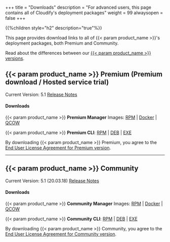 +++
title = "Downloads"
description = "For advanced users, this page contains all of Cloudify's deployment packages"
weight = 99
alwaysopen = false
+++

{{%children style="h2" description="true"%}}

This page provides download links to all of {{< param product_name >}}'s deployment packages, both Premium and Community.

Read about the differences between our [{{< param product_name >}} versions](https://cloudify.co/download).




## {{< param product_name >}} Premium (Premium download / Hosted service trial)

Current Version: 5.1       [Release Notes](https://cloudify.co/release-notes-5-1-2020/)

#### Downloads

{{< param product_name >}} **Premium Manager** Images:  [RPM](https://repository.cloudifysource.org/cloudify/5.1.0/ga-release/cloudify-manager-install-5.1.0ga.rpm)	|	[Docker](https://repository.cloudifysource.org/cloudify/5.1.0/ga-release/cloudify-manager-aio-docker-5.1.0ga.tar)	|	[QCOW](https://repository.cloudifysource.org/cloudify/5.1.0/ga-release/cloudify-manager-5.1.0ga.qcow2)

{{< param product_name >}} **Premium CLI**: [RPM](https://repository.cloudifysource.org/cloudify/5.1.0/ga-release/cloudify-cli-5.1.0-ga.el7.x86_64.rpm)	|	[DEB](https://repository.cloudifysource.org/cloudify/5.1.0/ga-release/cloudify-cli_5.1.0-ga_amd64.deb)	|	[EXE](https://repository.cloudifysource.org/cloudify/5.1.0/ga-release/cloudify-windows-cli_5.1.0-ga.exe)

By downloading {{< param product_name >}} Premium, you agree to the [End User License Agreement for Premium version](https://cloudify.co/license).

---


## {{< param product_name >}} Community

Current Version: 5.1  (20.03.18)       [Release Notes](https://cloudify.co/release-notes-5-1-2020/)

#### Downloads

{{< param product_name >}} **Community Manager** Images:  [RPM](http://repository.cloudifysource.org/cloudify/20.10.20/release/cloudify-manager-install-20.10.20-community.x86_64.rpm)	|	[Docker](http://repository.cloudifysource.org/cloudify/20.10.20/release/cloudify-manager-aio-docker-20.10.20.tar)	|	[QCOW](http://repository.cloudifysource.org/cloudify/20.10.20/community-release/cloudify-manager-community-20.10.20.qcow2)

{{< param product_name >}} **Community CLI**: [RPM](http://repository.cloudifysource.org/cloudify/5.1.0/ga-release/cloudify-cli-5.1.0-ga.el7.x86_64.rpm)	|	[DEB](http://repository.cloudifysource.org/cloudify/5.1.0/ga-release/cloudify-cli_5.1.0-ga_amd64.deb)	|	[EXE](http://repository.cloudifysource.org/cloudify/5.1.0/ga-release/cloudify-windows-cli_5.1.0-ga.exe)

By downloading {{< param product_name >}} Community, you agree to the [End User License Agreement for Community version](https://cloudify.co/license-community).
